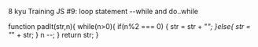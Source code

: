 8 kyu
Training JS #9: loop statement --while and do..while

function padIt(str,n){
 while(n>0){
    if(n%2 === 0) {
      str = str + "*";
    }else{
      str = "*" + str;
    }
    n --;
  }
  return str;
  }
